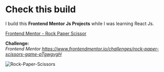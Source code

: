 # Check this build

I build this **Frontend Mentor Js Projects** while I was learning React Js.

[Frontend Mentor - Rock Paper Scissor](https://mike-project-rock-paper-scissors.netlify.app/ "Frontend Mentor Project")

**Challenge:**\
_Frontend Mentor_
*https://www.frontendmentor.io/challenges/rock-paper-scissors-game-pTgwgvgH*

![Rock-Paper-Scissors](https://github.com/hiticas/frontendmentor.io-challenges/blob/main/Rock-Paper-Scissors/game.jpg)
